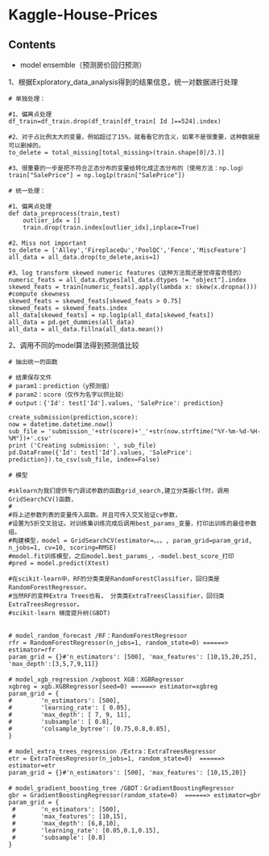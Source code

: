 # Kaggle-House-Prices

## Contents

- model ensemble（预测房价回归预测）

1、根据Exploratory_data_analysis得到的结果信息，统一对数据进行处理

	# 单独处理：

	#1、偏离点处理
	df_train=df_train.drop(df_train[df_train[ Id ]==524].index)

	#2、对于占比例太大的变量，例如超过了15%，就看看它的含义，如果不是很重要，这种数据是可以删掉的。
	to_delete = total_missing[total_missing>(train.shape[0]/3.)]

	#3、很重要的一步是把不符合正态分布的变量给转化成正态分布的（使用方法：np.log）
	train["SalePrice"] = np.log1p(train["SalePrice"])

	# 统一处理：

	#1、偏离点处理
	def data_preprocess(train,test)
		outlier_idx = []
		train.drop(train.index[outlier_idx],inplace=True)

	#2、Miss not important
	to_delete = ['Alley','FireplaceQu','PoolQC','Fence','MiscFeature']
    all_data = all_data.drop(to_delete,axis=1)

	#3、log transform skewed numeric features（这种方法我还是觉得蛮奇怪的）
	numeric_feats = all_data.dtypes[all_data.dtypes != "object"].index
    skewed_feats = train[numeric_feats].apply(lambda x: skew(x.dropna())) #compute skewness
    skewed_feats = skewed_feats[skewed_feats > 0.75]
    skewed_feats = skewed_feats.index
    all_data[skewed_feats] = np.log1p(all_data[skewed_feats])
    all_data = pd.get_dummies(all_data)
    all_data = all_data.fillna(all_data.mean())

2、调用不同的model算法得到预测值比较

	# 抽出统一的函数

	# 结果保存文件
	# param1：prediction（y预测值）
	# param2：score（仅作为名字以供比较）
	# output：{'Id': test['Id'].values, 'SalePrice': prediction}

	create_submission(prediction,score):
	now = datetime.datetime.now()
    sub_file = 'submission_'+str(score)+'_'+str(now.strftime("%Y-%m-%d-%H-%M"))+'.csv'
    print ('Creating submission: ', sub_file)
    pd.DataFrame({'Id': test['Id'].values, 'SalePrice': prediction}).to_csv(sub_file, index=False)

	# 模型

	#sklearn为我们提供专门调试参数的函数grid_search,建立分类器clf时，调用GridSearchCV()函数，
	#
	#将上述参数列表的变量传入函数。并且可传入交叉验证cv参数，
	#设置为5折交叉验证。对训练集训练完成后调用best_params_变量，打印出训练的最佳参数组。
	#构建模型，model = GridSearchCV(estimator=。。。, param_grid=param_grid, n_jobs=1, cv=10, scoring=RMSE)
	#model.fit训练模型，之后model.best_params_，-model.best_score_打印
	#pred = model.predict(Xtest)

	#在scikit-learn中，RF的分类类是RandomForestClassifier，回归类是RandomForestRegressor。
	#当然RF的变种Extra Trees也有， 分类类ExtraTreesClassifier，回归类ExtraTreesRegressor。
	#scikit-learn 梯度提升树(GBDT)


	# model_random_forecast /RF：RandomForestRegressor
	rfr = RandomForestRegressor(n_jobs=1, random_state=0) ======> estimator=rfr
	param_grid = {}#'n_estimators': [500], 'max_features': [10,15,20,25], 'max_depth':[3,5,7,9,11]}

	# model_xgb_regression /xgboost XGB：XGBRegressor
	xgbreg = xgb.XGBRegressor(seed=0) ======> estimator=xgbreg
    param_grid = {
	#        'n_estimators': [500],
	#        'learning_rate': [ 0.05],
	#        'max_depth': [ 7, 9, 11],
	#        'subsample': [ 0.8],
	#        'colsample_bytree': [0.75,0.8,0.85],
    }

	# model_extra_trees_regression /Extra：ExtraTreesRegressor
	etr = ExtraTreesRegressor(n_jobs=1, random_state=0)  ======> estimator=etr
    param_grid = {}#'n_estimators': [500], 'max_features': [10,15,20]}

	# model_gradient_boosting_tree /GBDT：GradientBoostingRegressor
	gbr = GradientBoostingRegressor(random_state=0)  ======> estimator=gbr
    param_grid = {
	 #       'n_estimators': [500],
	 #       'max_features': [10,15],
	 #	     'max_depth': [6,8,10],
	 #       'learning_rate': [0.05,0.1,0.15],
	 #       'subsample': [0.8]
    }
